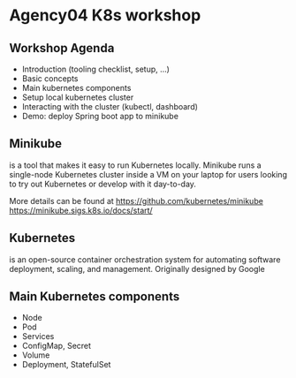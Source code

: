 # Agency04 K8s workshop

## Workshop Agenda

- Introduction (tooling checklist, setup, …) 
- Basic concepts
- Main kubernetes components
- Setup local kubernetes cluster 
- Interacting with the cluster (kubectl, dashboard)
- Demo: deploy Spring boot app to minikube


## Minikube 
is a tool that makes it easy to run Kubernetes locally. Minikube runs a single-node Kubernetes cluster inside a VM on your laptop for users looking to try out Kubernetes or develop with it day-to-day.

More details can be found at 
https://github.com/kubernetes/minikube
https://minikube.sigs.k8s.io/docs/start/

## Kubernetes 
is an open-source container orchestration system for automating software deployment, scaling, and management. Originally designed by Google

## Main Kubernetes components
- Node
- Pod
- Services
- ConfigMap, Secret
- Volume
- Deployment, StatefulSet





